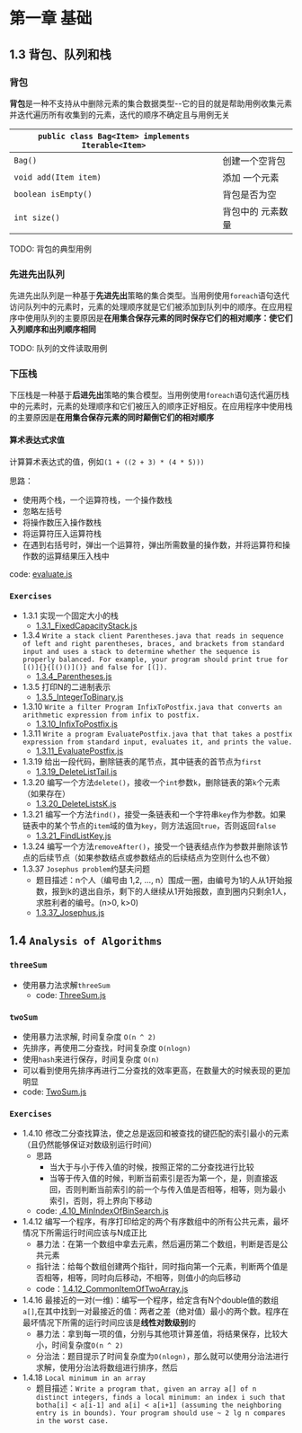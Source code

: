 # 第一章 基础

## 1.3 背包、队列和栈

### 背包

**背包**是一种不支持从中删除元素的集合数据类型--它的目的就是帮助用例收集元素并迭代遍历所有收集到的元素，迭代的顺序不确定且与用例无关

| `public class Bag<Item> implements Iterable<Item>` |                   |
| -------------------------------------------------- | ----------------- |
| `Bag()`                                            | 创建一个空背包    |
| `void add(Item item)`                              | 添加 一个元素     |
| `boolean isEmpty()`                                | 背包是否为空      |
| `int size()`                                       | 背包中的 元素数量 |



TODO: 背包的典型用例



### 先进先出队列

先进先出队列是一种基于**先进先出**策略的集合类型。当用例使用`foreach`语句迭代访问队列中的元素时，元素的处理顺序就是它们被添加到队列中的顺序。在应用程序中使用队列的主要原因是**在用集合保存元素的同时保存它们的相对顺序：使它们入列顺序和出列顺序相同**



TODO: 队列的文件读取用例



### 下压栈

下压栈是一种基于**后进先出**策略的集合模型。当用例使用`foreach`语句迭代遍历栈中的元素时，元素的处理顺序和它们被压入的顺序正好相反。在应用程序中使用栈的主要原因是**在用集合保存元素的同时颠倒它们的相对顺序**



#### 算术表达式求值

计算算术表达式的值，例如`(1 + ((2 + 3) * (4 * 5)))`

思路： 

- 使用两个栈，一个运算符栈，一个操作数栈
- 忽略左括号
- 将操作数压入操作数栈
- 将运算符压入运算符栈
- 在遇到右括号时，弹出一个运算符，弹出所需数量的操作数，并将运算符和操作数的运算结果压入栈中

code: [evaluate.js](evaluate.js)

### `Exercises`
- 1.3.1 实现一个固定大小的栈 
    - [1.3.1_FixedCapacityStack.js](1.3.1_FixedCapacityStack.js)
- 1.3.4 `Write a stack client Parentheses.java that reads in sequence of left and right parentheses, braces, and brackets from standard input and uses a stack to determine whether the sequence is properly balanced. For example, your program should print true for [()]{}{[()()]()} and false for [(]).`
    - [1.3.4_Parentheses.js](1.3.4_Parentheses.js)
- 1.3.5 打印N的二进制表示
    - [1.3.5_IntegerToBinary.js](1.3.5_IntegerToBinary.js)
- 1.3.10 `Write a filter Program InfixToPostfix.java that converts an arithmetic expression from infix to postfix.`
    - [1.3.10_InfixToPostfix.js](1.3.10_InfixToPostfix.js)
- 1.3.11 `Write a program EvaluatePostfix.java that that takes a postfix expression from standard input, evaluates it, and prints the value. `
    - [1.3.11_EvaluatePostfix.js](1.3.11_EvaluatePostfix.js)
- 1.3.19 给出一段代码，删除链表的尾节点，其中链表的首节点为`first`
    - [1.3.19_DeleteListTail.js](1.3.19_DeleteListTail.js)
- 1.3.20 编写一个方法`delete()`，接收一个`int`参数`k`，删除链表的第`k`个元素（如果存在）
    - [1.3.20_DeleteListsK.js](1.3.20_DeleteListsK.js)
- 1.3.21 编写一个方法`find()`，接受一条链表和一个字符串`key`作为参数。如果链表中的某个节点的`item`域的值为`key`，则方法返回`true`，否则返回`false`
    - [1.3.21_FindListKey.js](1.3.21_FindListKey.js)
- 1.3.24 编写一个方法`removeAfter()`，接受一个链表结点作为参数并删除该节点的后续节点（如果参数结点或参数结点的后续结点为空则什么也不做）
- 1.3.37 `Josephus problem`约瑟夫问题
    - 题目描述：n个人（编号由 1,2, ..., n）围成一圈，由编号为1的人从1开始报数，报到k的退出自杀，剩下的人继续从1开始报数，直到圈内只剩余1人，求胜利者的编号。(n>0, k>0)
    - [1.3.37_Josephus.js](1.3.37_Josephus.js)
   
## 1.4 `Analysis of Algorithms`

### `threeSum`
- 使用暴力法求解`threeSum`
    - code: [ThreeSum.js](ThreeSum.js)

### `twoSum`
- 使用暴力法求解, 时间复杂度 `O(n ^ 2)`
- 先排序，再使用二分查找，时间复杂度 `O(nlogn)`
- 使用`hash`来进行保存，时间复杂度 `O(n)`
- 可以看到使用先排序再进行二分查找的效率更高，在数量大的时候表现的更加明显
- code: [TwoSum.js](TwoSum.js)

### `Exercises`
- 1.4.10 修改二分查找算法，使之总是返回和被查找的键匹配的索引最小的元素（且仍然能够保证对数级别运行时间）
    - 思路
        - 当大于与小于传入值的时候，按照正常的二分查找进行比较
        - 当等于传入值的时候，判断当前索引是否为第一个，是，则直接返回，否则判断当前索引的前一个与传入值是否相等，相等，则为最小索引，否则，将上界向下移动
    - code: [.4.10_MinIndexOfBinSearch.js](1.4.10_MinIndexOfBinSearch.js)
- 1.4.12 编写一个程序，有序打印给定的两个有序数组中的所有公共元素，最坏情况下所需运行时间应该与N成正比
    - 暴力法：在第一个数组中拿去元素，然后遍历第二个数组，判断是否是公共元素
    - 指针法：给每个数组创建两个指针，同时指向第一个元素，判断两个值是否相等，相等，同时向后移动，不相等，则值小的向后移动
    - code：[1.4.12_CommonItemOfTwoArray.js](1.4.12_CommonItemOfTwoArray.js)
- 1.4.16 最接近的一对(一维)：编写一个程序，给定含有N个double值的数组`a[]`,在其中找到一对最接近的值：两者之差（绝对值）最小的两个数。程序在最坏情况下所需的运行时间应该是**线性对数级别**的
    - 暴力法：拿到每一项的值，分别与其他项计算差值，将结果保存，比较大小，时间复杂度`O(n ^ 2)`
    - 分治法：题目提示了时间复杂度为`O(nlogn)`，那么就可以使用分治法进行求解，使用分治法将数组进行排序，然后
- 1.4.18 `Local minimum in an array`
    - 题目描述：`Write a program that, given an array a[] of n distinct integers, finds a local minimum: an index i such that botha[i] < a[i-1] and a[i] < a[i+1] (assuming the neighboring entry is in bounds). Your program should use ~ 2 lg n compares in the worst case.` 
    